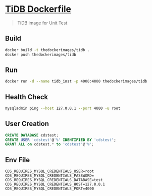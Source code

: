 # [TiDB Dockerfile](https://hub.docker.com/r/thedockerimages/tidb)

> TiDB image for Unit Test 

## Build

```bash
docker build -t thedockerimages/tidb .
docker push thedockerimages/tidb
```

## Run

```bash
docker run -d --name tidb_inst -p 4000:4000 thedockerimages/tidb
```

## Health Check

```bash
mysqladmin ping --host 127.0.0.1 --port 4000 -u root
```

## User Creation

```sql
CREATE DATABASE cdstest;
CREATE USER 'cdstest'@'%' IDENTIFIED BY 'cdstest';
GRANT ALL on cdstest.* to 'cdstest'@'%';
```

## Env File

```env
CDS_REQUIRES_MYSQL_CREDENTIALS_USER=root
CDS_REQUIRES_MYSQL_CREDENTIALS_PASSWORD=
CDS_REQUIRES_MYSQL_CREDENTIALS_DATABASE=test
CDS_REQUIRES_MYSQL_CREDENTIALS_HOST=127.0.0.1
CDS_REQUIRES_MYSQL_CREDENTIALS_PORT=4000
```